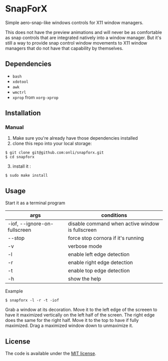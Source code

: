 # SnapForX
Simple aero-snap-like windows controls for X11 window managers.

This does not have the preview animations and will never be as comfortable as snap controls that are integrated natively into a window manager. But it's still a way to provide snap control window movements to X11 window managers that do not have that capability by themselves.

## Dependencies

- `bash`
- `xdotool`
- `awk`
- `wmctrl`
- `xprop` from `xorg-xprop`

## Installation

### Manual

1. Make sure you're already have those dependencies installed
2. clone this repo into your local storage:
```
$ git clone git@github.com:onli/snapforx.git
$ cd snapforx
```
3. install it :
```
$ sudo make install
```

## Usage

Start it as a terminal program

| args                          | conditions                                       |
| ----------------------------- | ------------------------------------------------ |
| -iof, --ignore-on-fullscreen  | disable command when active window is fullscreen |
| --stop                        | force stop cornora if it's running               |
| -v                            | verbose mode                                     |
| -l                            | enable left edge detection                       |
| -r                            | enable right edge detection                      |
| -t                            | enable top edge detection                        |
| -h                            | show the help                                    |

Example
```
$ snapforx -l -r -t -iof
```

Grab a window at its decoration. Move it to the left edge of the screeen to have it maximized vertically on the left half of the screen. The right edge does the same for the right half. Move it to the top to have if fully maximized. Drag a maximized window down to unmaximize it.
      
## License

The code is available under the [MIT license](LICENSE).
